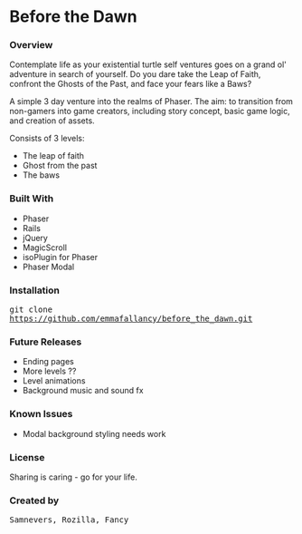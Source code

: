 # Before the Dawn

### Overview

Contemplate life as your existential turtle self ventures goes on a grand ol' adventure in search of yourself. Do you dare take the Leap of Faith, confront the Ghosts of the Past, and face your fears like a Baws?

A simple 3 day venture into the realms of Phaser. The aim: to transition from non-gamers into game creators, including story concept, basic game logic, and creation of assets.

Consists of 3 levels:

* The leap of faith
* Ghost from the past
* The baws

### Built With
* Phaser
* Rails
* jQuery
* MagicScroll
* isoPlugin for Phaser
* Phaser Modal

### Installation
<tt>git clone https://github.com/emmafallancy/before_the_dawn.git</tt>

### Future Releases
* Ending pages
* More levels ??
* Level animations
* Background music and sound fx

### Known Issues
* Modal background styling needs work

### License
Sharing is caring - go for your life.

### Created by
<tt>Samnevers, Rozilla, Fancy </tt>
